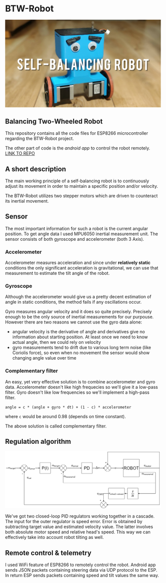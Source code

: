 # BTW-Robot
![Photo of robot](/Photos/miniature.jpg?raw=true  "Balancing robot")

## Balancing Two-Wheeled Robot
This repository contains all the code files for ESP8266 microcontroller regarding the BTW-Robot project. 

The other part of code is the *android app* to control the robot remotely. [LINK TO REPO](https://github.com/Bulduper/BTW-Robot-Android-App) 

## A short description

The main working principle of a self-balancing robot is to continuously adjust its movement in order to maintain a specific position and/or velocity. 

The BTW-Robot utilizes two stepper motors which are driven to counteract its inertial movement.

## Sensor

The most important information for such a robot is the current angular position.
To get angle data I used MPU6050 inertial measurement unit. The sensor consists of both gyroscope and accelerometer (both 3 Axis).

### Accelerometer
Accelerometer measures acceleration and since under **relatively static** conditions the only significant acceleration is gravitational, we can use that measurement to estimate the tilt angle of the robot.

### Gyroscope
Although the accelerometer would give us a pretty decent estimation of angle in static conditions, the method fails if any oscillations occur.

Gyro measures angular velocity and it does so quite precisely. Precisely enough to be the only source of inertial measurements for our purpouse.
However there are two reasons we cannot use the gyro data alone:
- angular velocity is the derivative of angle and derivatives give no information about starting position. At least once we need to know actual angle, then we could rely on velocity
- gyro measurements tend to drift due to various long term noise (like Coriolis force), so even when no movement the sensor would show changing angle value over time

### Complementary filter
An easy, yet very effective solution is to combine accelerometer and gyro data.
Accelerometer doesn't like high frequecies so we'll give it a low-pass filter.
Gyro doesn't like low frequencies so we'll implement a high-pass filter.
```
angle = c * (angle + gyro * dt) + (1 - c) * accelerometer 
```
where ```c``` would be around 0.98 (depends on time constant).

The above solution is called complementary filter.

## Regulation algorithm
![Diagram](/Photos/regulation_diagram.png?raw=true  "Regulation algorithm diagram")

We've got two closed-loop PID regulators working together in a cascade. The input for the outer regulator is speed error. Error is obtained by subtracting target value and estimated velocity value. The latter involves both absolute motor speed and relative head's speed. This way we can effectively take into account robot tilting as well.
  
## Remote control & telemetry
I used WiFi feature of ESP8266 to remotely control the robot.
Android app sends JSON packets containing steering data via UDP protocol to the ESP. In return ESP sends packets containing speed and tilt values the same way.